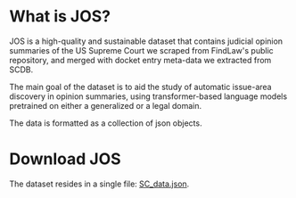 # What is JOS?
JOS is a high-quality and sustainable dataset that contains judicial opinion summaries of the US Supreme Court we scraped from FindLaw's public repository, and merged with docket entry meta-data we extracted from SCDB.

The main goal of the dataset is to aid the study of automatic issue-area discovery in opinion summaries, using transformer-based language models pretrained on either a generalized or a legal domain. 

The data is formatted as a collection of json objects.

# Download JOS
The dataset resides in a single file: [SC_data.json](SC_data.json).


